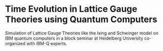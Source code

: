 # Time Evolution in Lattice Gauge Theories using Quantum Computers
Simulation of Lattice Gauge Theories like the Ising and Schwinger model on IBM quantum computers in a block seminar at Heidelberg University co-organized with IBM-Q experts.
